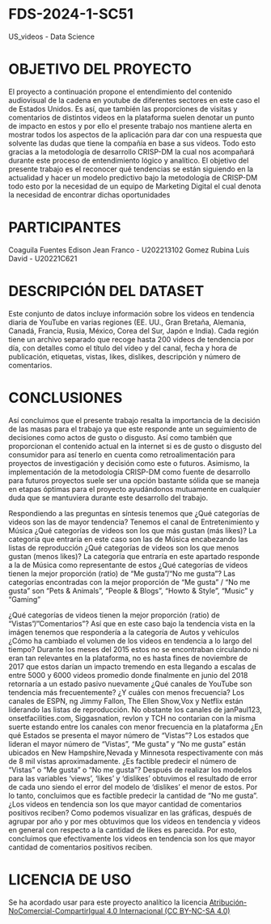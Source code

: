 # FDS-2024-1-SC51
US_videos - Data Science

# OBJETIVO DEL PROYECTO
El proyecto a continuación propone el entendimiento del contenido audiovisual de la cadena en youtube de diferentes sectores en este caso el de Estados Unidos. Es así, que  también las proporciones de visitas y comentarios de distintos videos en la plataforma suelen denotar un punto de impacto en estos  y por ello el presente trabajo nos mantiene alerta en mostrar todos los aspectos de la aplicación para dar con una respuesta que solvente las dudas que tiene la compañía en base a sus videos. Todo esto gracias a la metodología de desarrollo CRISP-DM la cual nos acompañará durante este proceso de entendimiento lógico y analítico. El objetivo del presente trabajo es el reconocer qué tendencias se están siguiendo en la actualidad y hacer un modelo predictivo bajo la metodología de CRISP-DM todo esto por la necesidad de un equipo de Marketing Digital el cual denota la necesidad de encontrar dichas oportunidades

# PARTICIPANTES
Coaguila Fuentes Edison Jean Franco - U202213102
Gomez Rubina Luis David - U20221C621

# DESCRIPCIÓN DEL DATASET
Este conjunto de datos incluye información sobre los videos en tendencia diaria de YouTube en varias regiones (EE. UU., Gran Bretaña, Alemania, Canadá, Francia, Rusia, México, Corea del Sur, Japón e India). Cada región tiene un archivo separado que recoge hasta 200 videos de tendencia por día, con detalles como el título del vídeo y del canal, fecha y hora de publicación, etiquetas, vistas, likes, dislikes, descripción y número de comentarios.

# CONCLUSIONES
Así concluimos que el presente trabajo resalta la importancia de la decisión de las masas para el trabajo ya que este responde ante un seguimiento de decisiones como actos de gusto o disgusto. Así como también  que proporcionan el contenido actual en la internet si es de gusto o disgusto del consumidor para así tenerlo en cuenta como retroalimentación para proyectos de investigación y decisión como este o futuros. Asimismo, la implementación de la metodología  CRISP-DM como fuente de desarrollo para futuros proyectos suele ser una opción bastante sólida que se maneja en etapas óptimas para el proyecto ayudándonos mutuamente en cualquier duda que se mantuviera durante este desarrollo del trabajo.

Respondiendo a las preguntas en síntesis tenemos que 
¿Qué categorías de videos son las de mayor tendencia?
Tenemos el canal de Entretenimiento y Música
 ¿Qué categorías de videos son los que más gustan (más likes)?
La categoría que entraría en este caso son las de Música encabezando las listas de reproducción
 ¿Qué categorías de videos son los que menos gustan (menos likes)?
La categoría que entraría en este apartado responde a la de Música como representante de estos
¿Qué categorías de videos tienen la mejor proporción (ratio) de “Me gusta”/“No me gusta”?
Las categorías encontradas con la mejor proporción de “Me gusta” / “No me gusta” son “Pets & Animals”, “People & Blogs”, “Howto & Style”, “Music” y “Gaming”

¿Qué categorías de videos tienen la mejor proporción (ratio) de “Vistas”/”Comentarios”?
Así que en este caso bajo la tendencia vista en la imágen tenemos que respondería a la categoría de Autos y vehículos 
¿Cómo ha cambiado el volumen de los videos en tendencia a lo largo del tiempo?
Durante los meses del 2015 estos no se encontraban circulando ni eran tan relevantes en la plataforma, no es hasta fines de noviembre de 2017 que estos darían un impacto tremendo en esta llegando a escalas  de entre 5000 y 6000 videos promedio donde finalmente en junio del 2018 retornaría a un estado pasivo nuevamente
¿Qué canales de YouTube son tendencia más frecuentemente? ¿Y cuáles con menos frecuencia?
Los canales de ESPN, ng Jimmy Fallon,  The Ellen Show,Vox y Netflix están liderando las listas de reproducción. No obstante los canales de janPaul123, onsetfacilities.com, Siggasnation, revlon y TCH no contarian con la misma suerte estando entre los canales con menor frecuencia en la plataforma
¿En qué Estados se presenta el mayor número de “Vistas”? 
Los estados que lideran el mayor número de “Vistas”, “Me gusta” y “No me gusta”  están ubicados en New Hampshire,Nevada y Minnesota respectivamente con más de 8 mil vistas aproximadamente.
¿Es factible predecir el número de “Vistas” o “Me gusta” o “No me gusta”?
Después de realizar los modelos para las variables ‘views’, ‘likes’ y ‘dislikes’ obtuvimos el resultado de error de cada uno siendo el error del modelo de ‘dislikes’ el menor de estos. Por lo tanto, concluimos que es factible predecir la cantidad de “No me gusta”.
¿Los videos en tendencia son los que mayor cantidad de comentarios positivos reciben?
Como podemos visualizar en las gráficas, después de agrupar por año y por mes obtuvimos que los videos en tendencia y videos en general con respecto a la cantidad de likes es parecida. Por esto, concluimos que efectivamente los videos en tendencia son los que mayor cantidad de comentarios positivos reciben.

# LICENCIA DE USO
Se ha acordado usar para este proyecto analítico la licencia [Atribución-NoComercial-CompartirIgual 4.0 Internacional (CC BY-NC-SA 4.0)](https://creativecommons.org/licenses/by-nc-sa/4.0/deed.es)
